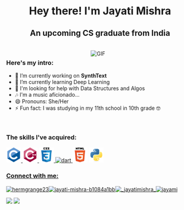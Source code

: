 <link rel="stylesheet" type="text/css" media="all" href="styles.css" />

<h1 align="center">Hey there! I'm Jayati Mishra </h1>
<h2 align="center" class="noborder">An upcoming CS graduate from India</h2>
<br>
  <img align="right" alt="GIF" src=https://media.giphy.com/media/LMcB8XospGZO8UQq87/giphy.gif width="45%" style="margin:0 50px;"> 


<h3>Here's my intro:</h3>

- 🔭 I’m currently working on <a href=https://github.com/ankush-me/SynthText></a> **SynthText**
- 🌱 I’m currently learning Deep Learning 
- 🤝 I'm looking for help with Data Structures and Algos
- 🎶 I'm a music aficionado...
- 😄 Pronouns: She/Her 
- ⚡ Fun fact: I was studying in my 11th school in 10th grade 🤓 

<br>

<h3 align="left">The skills I've acquired:</h3>
<p align="left"> <a href="https://www.cprogramming.com/" target="_blank"> <img src="https://raw.githubusercontent.com/devicons/devicon/master/icons/c/c-original.svg" alt="c" width="40" height="40"/> </a> <a href="https://www.w3schools.com/cpp/" target="_blank"> <img src="https://raw.githubusercontent.com/devicons/devicon/master/icons/cplusplus/cplusplus-original.svg" alt="cplusplus" width="40" height="40"/> </a> <a href="https://www.w3schools.com/css/" target="_blank"> <img src="https://raw.githubusercontent.com/devicons/devicon/master/icons/css3/css3-original-wordmark.svg" alt="css3" width="40" height="40"/> </a> <a href="https://dart.dev" target="_blank"> <img src="https://www.vectorlogo.zone/logos/dartlang/dartlang-icon.svg" alt="dart" width="40" height="40"/> </a>  <img src="https://raw.githubusercontent.com/devicons/devicon/master/icons/html5/html5-original-wordmark.svg" alt="html5" width="40" height="40"/> </a> <a href="https://www.python.org" target="_blank"> <img src="https://raw.githubusercontent.com/devicons/devicon/master/icons/python/python-original.svg" alt="python" width="40" height="40"/> </a> </p>
<p align="center">
<a href="https://github.com/jayatimishra">



<h3 align="left">Connect with me:</h3>
<p align="left"><a href="https://twitter.com/hermgrange23" target="blank"><img align="center" src="https://raw.githubusercontent.com/rahuldkjain/github-profile-readme-generator/master/src/images/icons/Social/twitter.svg" alt="hermgrange23" height="30" width="40" /></a><a href="https://linkedin.com/in/jayati-mishra-b1084a1bb" target="blank"><img align="center" src="https://raw.githubusercontent.com/rahuldkjain/github-profile-readme-generator/master/src/images/icons/Social/linked-in-alt.svg" alt="jayati-mishra-b1084a1bb" height="30" width="40" /></a><a href="https://instagram.com/_jayatimishra_" target="blank"><img align="center" src="https://raw.githubusercontent.com/rahuldkjain/github-profile-readme-generator/master/src/images/icons/Social/instagram.svg" alt="_jayatimishra_" height="30" width="40" /></a><a href="https://www.codechef.com/users/jayami" target="blank"><img align="center" src="https://cdn.jsdelivr.net/npm/simple-icons@3.1.0/icons/codechef.svg" alt="jayami" height="30" width="40" /></a>
</p>


  <img   width="44%" src="https://github-readme-stats.vercel.app/api/top-langs/?username=jayatimishra&layout=compact&theme=radical&hide_border=true&hide_title=true" />
<img   width="50%" src="https://github-readme-streak-stats.herokuapp.com/?user=jayatimishra&theme=radical&hide_border=true&include_all_commits=true&hide_title=true" />
  
  <br><br>

  
</a>
</p>
